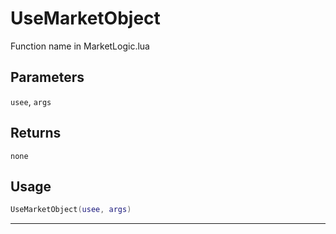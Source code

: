 # UseMarketObject
Function name in MarketLogic.lua
## Parameters
`usee`, `args`
## Returns
`none`
## Usage
```lua
UseMarketObject(usee, args)
```
---
